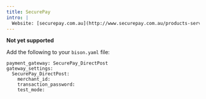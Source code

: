 ```yaml
---
title: SecurePay
intro: |
  Website: [securepay.com.au](http://www.securepay.com.au/products-services/online-payments/direct-post/‎)
---
```


**Not yet supported**

Add the following to your `bison.yaml` file:
~~~
payment_gateway: SecurePay_DirectPost
gateway_settings:
  SecurePay_DirectPost:
    merchant_id:
    transaction_password:
    test_mode:
~~~